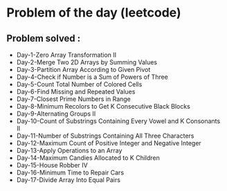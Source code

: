 # Problem of the day (leetcode)

## Problem solved :
- Day-1-Zero Array Transformation II
- Day-2-Merge Two 2D Arrays by Summing Values
- Day-3-Partition Array According to Given Pivot
- Day-4-Check if Number is a Sum of Powers of Three
- Day-5-Count Total Number of Colored Cells
- Day-6-Find Missing and Repeated Values
- Day-7-Closest Prime Numbers in Range
- Day-8-Minimum Recolors to Get K Consecutive Black Blocks
- Day-9-Alternating Groups II
- Day-10-Count of Substrings Containing Every Vowel and K Consonants II
- Day-11-Number of Substrings Containing All Three Characters
- Day-12-Maximum Count of Positive Integer and Negative Integer
- Day-13-Apply Operations to an Array
- Day-14-Maximum Candies Allocated to K Children
- Day-15-House Robber IV
- Day-16-Minimum Time to Repair Cars
- Day-17-Divide Array Into Equal Pairs